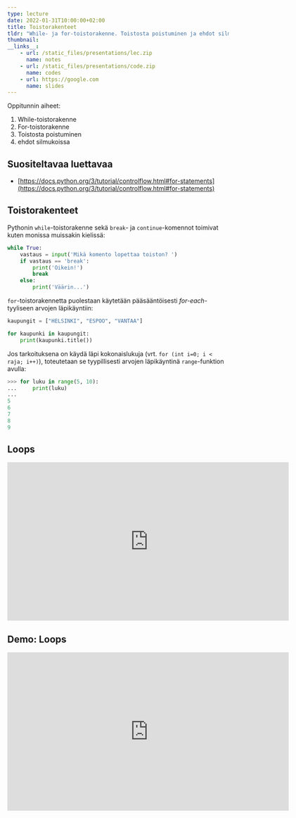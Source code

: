 ```yaml
---
type: lecture
date: 2022-01-31T10:00:00+02:00
title: Toistorakenteet
tldr: "While- ja for-toistorakenne. Toistosta poistuminen ja ehdot silmukoissa."
thumbnail: 
__links__: 
    - url: /static_files/presentations/lec.zip
      name: notes
    - url: /static_files/presentations/code.zip
      name: codes
    - url: https://google.com
      name: slides
---
```


Oppitunnin aiheet:

1. While-toistorakenne
1. For-toistorakenne
1. Toistosta poistuminen
1. ehdot silmukoissa


## Suositeltavaa luettavaa

* [https://docs.python.org/3/tutorial/controlflow.html#for-statements](https://docs.python.org/3/tutorial/controlflow.html#for-statements)

## Toistorakenteet

Pythonin `while`-toistorakenne sekä `break`- ja `continue`-komennot toimivat kuten monissa muissakin kielissä:

```python
while True:
    vastaus = input('Mikä komento lopettaa toiston? ')
    if vastaus == 'break':
        print('Oikein!')
        break
    else:
        print('Väärin...')
```

`for`-toistorakennetta puolestaan käytetään pääsääntöisesti *for-each*-tyyliseen arvojen läpikäyntiin:

```python
kaupungit = ["HELSINKI", "ESPOO", "VANTAA"]

for kaupunki in kaupungit:
    print(kaupunki.title())
```

Jos tarkoituksena on käydä läpi kokonaislukuja (vrt. `for (int i=0; i < raja; i++)`), toteutetaan se tyypillisesti arvojen läpikäyntinä `range`-funktion avulla:

```python
>>> for luku in range(5, 10):
...     print(luku)
... 
5
6
7
8
9
```

## Loops

<iframe src="https://channel9.msdn.com/Series/Intro-to-Python-Development/Python-for-Beginners-27-of-44-Loops/player" width="640" height="360" allowFullScreen frameBorder="0" title="Python for Beginners [27 of 44] Loops - Microsoft Channel 9 Video"></iframe>

## Demo: Loops

<iframe src="https://channel9.msdn.com/Series/Intro-to-Python-Development/Python-for-Beginners-28-of-44-Demo-Loops/player" width="640" height="360" allowFullScreen frameBorder="0" title="Python for Beginners [28 of 44] Demo: Loops - Microsoft Channel 9 Video"></iframe>



